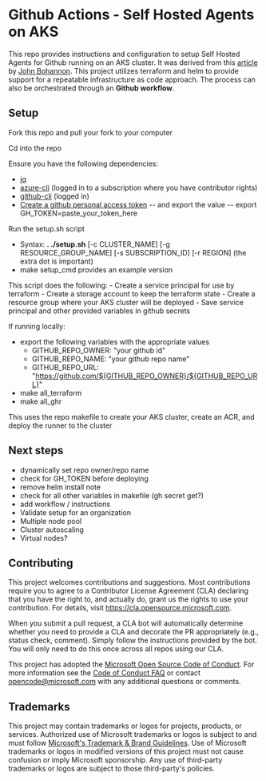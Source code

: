 # Github Actions - Self Hosted Agents on AKS

This repo provides instructions and configuration to setup Self Hosted Agents for Github running on an AKS cluster.  It was derived from this [article](https://github.blog/2020-08-04-github-actions-self-hosted-runners-on-google-cloud/) by [John Bohannon](https://github.com/imjohnbo).   This project utilizes terraform and helm to provide support for a repeatable infrastructure as code approach.  The process can also be orchestrated through an **Github workflow**. 

## Setup

Fork this repo and pull your fork to your computer

Cd into the repo

Ensure you have the following dependencies:
- [jq](https://stedolan.github.io/jq/download/)
- [azure-cli](https://docs.microsoft.com/en-us/cli/azure/install-azure-cli) (logged in to a subscription where you have contributor rights)
- [github-cli](https://cli.github.com/) (logged in)
- [Create a github personal access token](https://docs.github.com/en/authentication/keeping-your-account-and-data-secure/creating-a-personal-access-token) -- and export the value -- export GH_TOKEN=paste_your_token_here

Run the setup.sh script
- Syntax: **. ./setup.sh** [-c CLUSTER_NAME] [-g RESOURCE_GROUP_NAME] [-s SUBSCRIPTION_ID] [-r REGION] (the extra dot is important)
- make setup_cmd provides an example version

This script does the following:
    - Create a service principal for use by terraform
    - Create a storage account to keep the terraform state
    - Create a resource group where your AKS cluster will be deployed
    - Save service principal and other provided variables in github secrets
    
If running locally:

- export the following variables with the appropriate values
    - GITHUB_REPO_OWNER: "your github id"
    - GITHUB_REPO_NAME: "your github repo name"
    - GITHUB_REPO_URL: "https://github.com/${GITHUB_REPO_OWNER}/${GITHUB_REPO_URL}"
- make all_terraform
- make all_ghr

This uses the repo makefile to create your AKS cluster, create an ACR, and deploy the runner to the cluster

## Next steps

- dynamically set repo owner/repo name
- check for GH_TOKEN before deploying
- remove helm install note
- check for all other variables in makefile (gh secret get?)
- add workflow / instructions
- Validate setup for an organization
- Multiple node pool
- Cluster autoscaling
- Virtual nodes?

## Contributing

This project welcomes contributions and suggestions.  Most contributions require you to agree to a
Contributor License Agreement (CLA) declaring that you have the right to, and actually do, grant us
the rights to use your contribution. For details, visit https://cla.opensource.microsoft.com.

When you submit a pull request, a CLA bot will automatically determine whether you need to provide
a CLA and decorate the PR appropriately (e.g., status check, comment). Simply follow the instructions
provided by the bot. You will only need to do this once across all repos using our CLA.

This project has adopted the [Microsoft Open Source Code of Conduct](https://opensource.microsoft.com/codeofconduct/).
For more information see the [Code of Conduct FAQ](https://opensource.microsoft.com/codeofconduct/faq/) or
contact [opencode@microsoft.com](mailto:opencode@microsoft.com) with any additional questions or comments.

## Trademarks

This project may contain trademarks or logos for projects, products, or services. Authorized use of Microsoft 
trademarks or logos is subject to and must follow 
[Microsoft's Trademark & Brand Guidelines](https://www.microsoft.com/en-us/legal/intellectualproperty/trademarks/usage/general).
Use of Microsoft trademarks or logos in modified versions of this project must not cause confusion or imply Microsoft sponsorship.
Any use of third-party trademarks or logos are subject to those third-party's policies.

